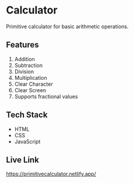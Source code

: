 # Calculator
Primitive calculator for basic arithmetic operations.

## Features
1. Addition
2. Subtraction
3. Division
4. Multiplication
5. Clear Character
6. Clear Screen
7. Supports fractional values

## Tech Stack
<ul>
<li>HTML</li>
<li>CSS</li>
<li>JavaScript</li>
</ul>

## Live Link
https://primitivecalculator.netlify.app/
